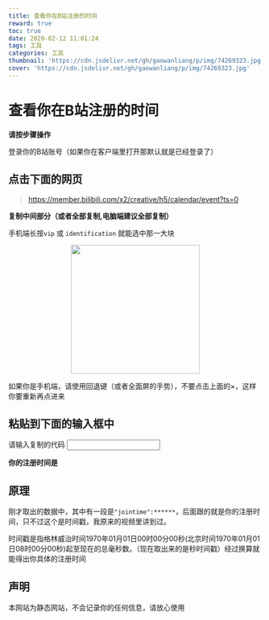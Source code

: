```yaml
---
title: 查看你在B站注册的时间
reward: true
toc: true
date: 2020-02-12 11:01:24
tags: 工具
categories: 工具
thumbnail: 'https://cdn.jsdelivr.net/gh/gaowanliang/p/img/74269323.jpg'
cover: 'https://cdn.jsdelivr.net/gh/gaowanliang/p/img/74269323.jpg'
---
```


# 查看你在B站注册的时间
**请按步骤操作**

登录你的B站账号（如果你在客户端里打开那默认就是已经登录了）

## 点击下面的网页

> https://member.bilibili.com/x2/creative/h5/calendar/event?ts=0

<div id="open" class="mdui-container" align=center>
</div>


**复制中间部分（或者全部复制,电脑端建议全部复制）**

手机端长按`vip` 或 `identification` 就能选中那一大块

<div align=center>
<img src="https://cdn.jsdelivr.net/gh/gaowanliang/p/img/Screenshot_2020-02-12-11-14-47-830_tv.danmaku.bil.jpg" height=256 /></div>

如果你是手机端，请使用回退键（或者全面屏的手势），不要点击上面的×，这样你要重新再点进来

## 粘贴到下面的输入框中
<div class="mdui-container">
<div class="mdui-textfield mdui-textfield-floating-label">
  <label class="mdui-textfield-label">请输入复制的代码</label>
  <input id="jsona" class="mdui-textfield-input" type="text"/>
</div>
</div>


**你的注册时间是** <span id="TAT"></span>
<p id="QAQ"></p>

## 原理
刚才取出的数据中，其中有一段是`"jointime":******`，后面跟的就是你的注册时间，只不过这个是时间戳，我原来的视频里讲到过。

时间戳是指格林威治时间1970年01月01日00时00分00秒(北京时间1970年01月01日08时00分00秒)起至现在的总毫秒数。（现在取出来的是秒时间戳）经过换算就能得出你具体的注册时间

## 声明

本网站为静态网站，不会记录你的任何信息，请放心使用

<script>
var timestamp=0,sign=false
$("head").prepend('<link rel="stylesheet" href="//cdnjs.cloudflare.com/ajax/libs/mdui/0.4.3/css/mdui.min.css">');$("head").prepend('<meta name="referrer" content="no-referrer"/>');$.getScript("//cdnjs.cloudflare.com/ajax/libs/mdui/0.4.3/js/mdui.min.js")
$.getScript("https://cdn.jsdelivr.net/gh/gaowanliang/p/img/moment.min.js",function(){$.getScript("https://cdn.jsdelivr.net/gh/codebox/moment-precise-range/moment-precise-range.min.js");$("#open").html(`<button onclick="openWin()" id="openInThisWin" class="mdui-btn mdui-btn-raised mdui-ripple mdui-color-purple">在本页面打开</button>
<div style="display: none;" id="xx"><iframe src="https://member.bilibili.com/x2/creative/h5/calendar/event?ts=0" frameborder="1/0" width="100%" scrolling="yes/no/auto"></iframe><p>手机端需要自己找到"level"、"vip"、"identification"位置，长按其中任意一个单词，复制即可；</p><p>电脑端点击代码窗口后，按下Ctrl+A然后按下Ctrl+C即可全部复制</p></div>`)});function transformTime(timestamp){if(timestamp){var time=new Date(timestamp);var y=time.getFullYear();var M=time.getMonth()+1;var d=time.getDate();var h=time.getHours();var m=time.getMinutes();var s=time.getSeconds();return y+'-'+addZero(M)+'-'+addZero(d)+' '+addZero(h)+':'+addZero(m)+':'+addZero(s);}else{return'';}}
function addZero(m){return m<10?'0'+m:m;}
$("#jsona").bind("input propertychange",function(event){if((/ime":(.*?),/g).exec($("#jsona").val())!=null){timestamp=parseInt((/ime":(.*?),/g).exec($("#jsona").val())[1])*1000
$("#TAT").text(transformTime(timestamp))
if(sign==false){sign=true
guole()}}});function guole(){if((/ime":(.*?),/g).exec($("#jsona").val())!=null){var starts=moment(transformTime(timestamp));var ends=moment();var diff=moment.preciseDiff(starts,ends,true)
$("#QAQ").text(`你已经注册了${diff.years}年${diff.months}个月${diff.days}天${diff.hours}小时${diff.minutes}分钟${diff.seconds}秒了`)
setTimeout("guole()",1000);}else{sign=false
return false}}
function openWin(){$("#openInThisWin").hide();$("#xx").show();}
</script>
